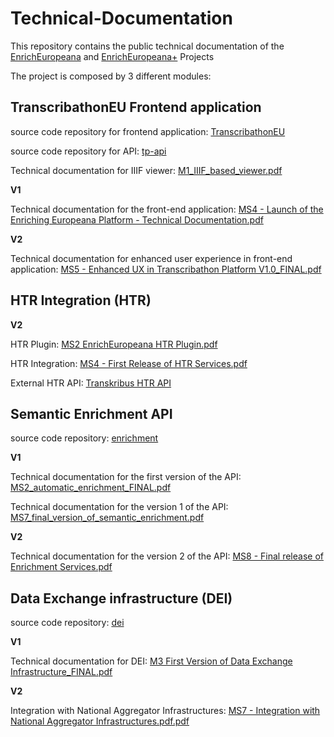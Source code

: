 # Technical-Documentation

This repository contains the public technical documentation of the [EnrichEuropeana](https://pro.europeana.eu/project/enrich-europeana)  and [EnrichEuropeana+](https://pro.europeana.eu/project/enricheuropeana)  Projects

The project is composed by 3 different modules:

## TranscribathonEU Frontend application

source code repository for frontend application: [TranscribathonEU](https://github.com/EnrichEuropeana/transcribathonEU)

source code repository for API: [tp-api](https://github.com/EnrichEuropeana/tp-api)

Technical documentation for IIIF viewer: [M1_IIIF_based_viewer.pdf](V1/M1_IIIF_based_viewer.pdf)

**V1**

Technical documentation for the front-end application: [MS4 - Launch of the Enriching Europeana Platform - Technical Documentation.pdf](https://github.com/EnrichEuropeana/Technical-Documentation/blob/master/MS4%20-%20Launch%20of%20the%20Enriching%20Europeana%20Platform%20-%20Technical%20Documentation.pdf)

**V2**

Technical documentation for enhanced user experience in front-end application: [MS5 - Enhanced UX in Transcribathon Platform V1.0_FINAL.pdf](https://github.com/EnrichEuropeana/Technical-Documentation/blob/master/V2/MS5%20-%20Enhanced%20UX%20in%20Transcribathon%20Platform%20V1.0_FINAL.pdf)


## HTR Integration (HTR)
**V2**

HTR Plugin: [MS2 EnrichEuropeana HTR Plugin.pdf](V2/MS2%20EnrichEuropeana%2B%20HTR%20Plugin.pdf)

HTR Integration: [MS4 - First Release of HTR Services.pdf](https://github.com/EnrichEuropeana/Technical-Documentation/blob/master/V2/MS4%20-%20First%20Release%20of%20HTR%20Services.pdf)

External HTR API: [Transkribus HTR API](https://readcoop.eu/transkribus/docu/rest-api/htr-api/) 

## Semantic Enrichment API
source code repository: [enrichment](https://github.com/EnrichEuropeana/enrichment)

**V1** 

Technical documentation for the first version of the API: [MS2_automatic_enrichment_FINAL.pdf](V1/MS2_automatic_enrichment_FINAL.pdf)

Technical documentation for the version 1 of the API: [MS7_final_version_of_semantic_enrichment.pdf](V1/MS7_final_version_of_semantic_enrichment.pdf)

**V2**

Technical documentation for the version 2 of the API: [MS8 - Final release of Enrichment Services.pdf](https://github.com/EnrichEuropeana/Technical-Documentation/blob/master/V2/MS8%20-%20Final%20release%20of%20Enrichment%20Services.pdf)


## Data Exchange infrastructure (DEI)

source code repository: [dei](https://github.com/EnrichEuropeana/dei)

**V1**

Technical documentation for DEI: [M3 First Version of Data Exchange Infrastructure_FINAL.pdf](https://github.com/EnrichEuropeana/Technical-Documentation/blob/master/M3%20First%20Version%20of%20Data%20Exchange%20Infrastructure_FINAL.pdf)

**V2**

Integration with National Aggregator Infrastructures: [MS7 - Integration with National Aggregator Infrastructures.pdf.pdf](https://github.com/EnrichEuropeana/Technical-Documentation/blob/master/V2/MS7%20-%20Integration%20with%20National%20Aggregator%20Infrastructures.pdf.pdf)
